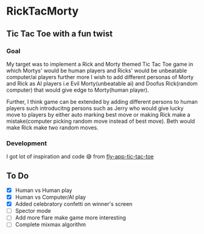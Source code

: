 # RickTacMorty

## Tic Tac Toe with a fun twist

### Goal

My target was to implement a Rick and Morty themed Tic Tac Toe game in which Mortys' would be human players and Ricks' would be unbeatable computer/ai players further more I wish to add different personas of Morty and Rick as AI players i.e Evil Morty(unbeatable ai) and Doofus Rick(random computer) that would give edge to Morty(human player).

Further, I think game can be extended by adding different persons to human players such introducitng persons such as Jerry who would give lucky move to players by either auto marking best move or making Rick make a mistake(computer picking random move instead of best move). Beth would make Rick make two random moves.

### Development

I got lot of inspiration and code 😅 from [fly-app-tic-tac-toe](https://github.com/fly-apps/tictac)

## To Do

- [x] Human vs Human play
- [x] Human vs Computer/AI play
- [x] Added celebratory confetti on winner's screen
- [ ] Spector mode
- [ ] Add more flare make game more interesting
- [ ] Complete mixmax algorithm
